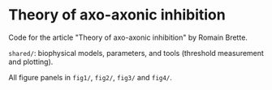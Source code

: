 # Theory of axo-axonic inhibition
Code for the article "Theory of axo-axonic inhibition" by Romain Brette.

`shared/`: biophysical models, parameters, and tools (threshold measurement and plotting).

All figure panels in `fig1/`, `fig2/`, `fig3/` and `fig4/`.
